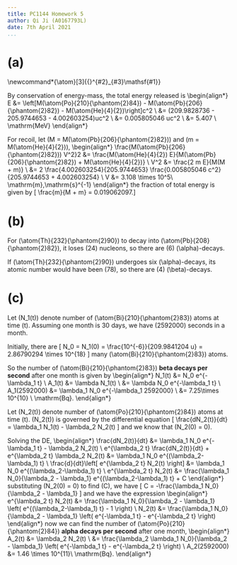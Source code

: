 ```yaml
---
title: PC1144 Homework 5
author: Qi Ji (A0167793L)
date: 7th April 2021
...
```


# (a)

\newcommand*{\atom}[3]{{}^{#2}_{#3}\mathsf{#1}}

By conservation of energy-mass, the total energy released is
\begin{align*}
    E &= \left[M(\atom{Po}{210}{\phantom{2}84}) - M(\atom{Pb}{206}{\phantom{2}82}) - M(\atom{He}{4}{2})\right]c^2 \\
    &= (209.9828736 - 205.9744653 - 4.002603254)uc^2 \\
    &= 0.005805046 uc^2 \\
    &= 5.407 \ \mathrm{MeV}
\end{align*}

For recoil, let \(M = M(\atom{Pb}{206}{\phantom{2}82})\) and \(m = M(\atom{He}{4}{2})\),
\begin{align*}
    \frac{M(\atom{Pb}{206}{\phantom{2}82})) V^2}2 &= \frac{M(\atom{He}{4}{2}) E}{M(\atom{Pb}{206}{\phantom{2}82}) + M(\atom{He}{4}{2})} \\
    V^2 &= \frac{2 m E}{M(M + m)} \\
        &= 2 \frac{4.002603254}{205.9744653} \frac{0.005805046 c^2}{205.9744653 + 4.002603254} \\
    V &= 3.108 \times 10^5\ \mathrm{m}\,\mathrm{s}^{-1} 
\end{align*}
the fraction of total energy is given by
\[ \frac{m}{M + m} = 0.019062097.\]


# (b)

For \(\atom{Th}{232}{\phantom{2}90}\) to decay into \(\atom{Pb}{208}{\phantom{2}82}\),
it loses \(24\) nucleons,
so there are \(6\) \(\alpha\)-decays.

If \(\atom{Th}{232}{\phantom{2}90}\) undergoes six \(\alpha\)-decays,
its atomic number would have been \(78\),
so there are \(4\) \(\beta\)-decays.

# (c)

Let \(N_1(t)\) denote number of \(\atom{Bi}{210}{\phantom{2}83}\) atoms at time \(t\).
Assuming one month is 30 days, we have \(2592000\) seconds in a month.

Initially, there are
\[ N_0 = N_1(0) = \frac{10^{-6}}{209.9841204 u} = 2.86790294 \times 10^{18} \]
many \(\atom{Bi}{210}{\phantom{2}83}\) atoms.

So the number of \(\atom{Bi}{210}{\phantom{2}83}\) **beta decays per second** after one month is given by
\begin{align*}
    N_1(t) &= N_0 e^{-\lambda_1 t} \\
    A_1(t) &= \lambda N_1(t) \\
           &= \lambda N_0 e^{-\lambda_1 t} \\
    A_1(2592000) &= \lambda_1 N_0 e^{-\lambda_1 2592000} \\
                 &= 7.25\times 10^{10} \ \mathrm{Bq}.
\end{align*}

Let \(N_2(t)\) denote number of \(\atom{Po}{210}{\phantom{2}84}\) atoms at time \(t\).
\(N_2(t)\) is governed by the differential equation
\[ \frac{dN_2(t)}{dt} = \lambda_1 N_1(t) - \lambda_2 N_2(t) \]
and we know that \(N_2(0) = 0\).

Solving the DE,
\begin{align*}
    \frac{dN_2(t)}{dt} &= \lambda_1 N_0 e^{-\lambda_1 t} - \lambda_2 N_2(t) \\
    e^{\lambda_2 t} \frac{dN_2(t)}{dt} + e^{\lambda_2 t} \lambda_2 N_2(t) &= \lambda_1 N_0 e^{(\lambda_2-\lambda_1) t} \\
    \frac{d}{dt}\left[ e^{\lambda_2 t} N_2(t) \right] &= \lambda_1 N_0 e^{(\lambda_2-\lambda_1) t} \\
    e^{\lambda_2 t} N_2(t) &= \frac{\lambda_1 N_0}{\lambda_2 - \lambda_1} e^{(\lambda_2-\lambda_1) t} + C
\end{align*}
substituting \(N_2(0) = 0\) to find \(C\), we have
\[ C = -\frac{\lambda_1 N_0}{\lambda_2 - \lambda_1} \]
and we have the expression
\begin{align*}
    e^{\lambda_2 t} N_2(t) &= \frac{\lambda_1 N_0}{\lambda_2 - \lambda_1} \left( e^{(\lambda_2-\lambda_1) t} - 1 \right) \\
    N_2(t) &= \frac{\lambda_1 N_0}{\lambda_2 - \lambda_1} \left( e^{-\lambda_1 t} - e^{-\lambda_2 t} \right)
\end{align*}
now we can find the number of \(\atom{Po}{210}{\phantom{2}84}\) **alpha decays per second** after one month,
\begin{align*}
    A_2(t) &= \lambda_2 N_2(t) \\
           &= \frac{\lambda_2 \lambda_1 N_0}{\lambda_2 - \lambda_1} \left( e^{-\lambda_1 t} - e^{-\lambda_2 t} \right) \\
    A_2(2592000) &= 1.46 \times 10^{11}\ \mathrm{Bq}.
\end{align*}
